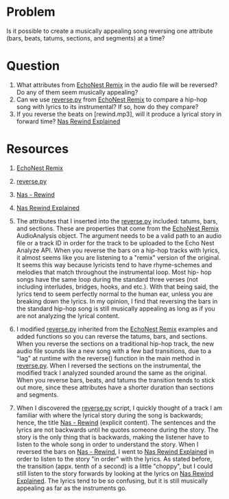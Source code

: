 # Problem
Is it possible to create a musically appealing song reversing one attribute (bars, beats, tatums, sections, and segments) at a time?

# Question
1. What attributes from [EchoNest Remix] in the audio file will be reversed? Do any of them seem musically appealing?
2. Can we use [reverse.py] from [EchoNest Remix] to compare a hip-hop song with lyrics to its instrumental? If so, how do they compare? 
3. If you reverse the beats on [rewind.mp3], will it produce a lyrical story in forward time? [Nas Rewind Explained]

# Resources
1. [EchoNest Remix]
2. [reverse.py]
3. [Nas - Rewind]
4. [Nas Rewind Explained]

1. The attributes that I inserted into the [reverse.py] included: tatums, bars, and sections. These are properties that come from the
[EchoNest Remix] AudioAnalysis object. The argument needs to be a valid path to an audio file or a track ID in order for the track to be uploaded
to the Echo Nest Analyze API. When you reverse the bars on a hip-hop tracks with lyrics, it almost seems like you are listening to a "remix" version
of the original. It seems this way because lyricists tend to have rhyme-schemes and melodies that match throughout the instrumental loop. Most hip-
hop songs have the same loop during the standard three verses (not including interludes, bridges, hooks, and etc.). With that being said,
the lyrics tend to seem perfectly normal to the human ear, unless you are breaking down the lyrics. In my opinion, I find that reversing the bars
in the standard hip-hop song is still musically appealing as long as if you are not analyzing the lyrical content.

2. I modified [reverse.py] inherited from the [EchoNest Remix] examples and added functions so you can reverse the tatums, bars, and sections. 
When you reverse the sections on a traditional hip-hop track, the new audio file sounds like a new song with a few bad transitions, due to a "lag"
at runtime with the reverse() function in the main method in [reverse.py]. When I reversed the sections on the instrumental, the modified track I 
analyzed sounded around the same as the original. When you reverse bars, beats, and tatums the transition tends to stick out more, since these
attributes have a shorter duration than sections and segments.

3. When I discovered the [reverse.py] script, I quickly thought of a track I am familiar with where the lyrical story during the song is backwards;
hence, the title [Nas - Rewind] (explicit content). The sentences and the lyrics are not backwards until he quotes someone during the story. The story 
is the only thing that is backwards, making the listener have to listen to the whole song in order to understand the story. When I reversed the bars on 
[Nas - Rewind], I went to [Nas Rewind Explained] in order to listen to the story "in order" with the lyrics. As stated before, the transition (appx. 
tenth of a second) is a little "choppy", but I could still listen to the story forwards by looking at the lyrics on [Nas Rewind Explained]. The lyrics
tend to be so confusing, but it is still musically appealing as far as the instruments go.


[EchoNest Remix]: http://echonest.github.io/remix/apidocs/
[reverse.py]: https://github.com/echonest/remix/blob/master/examples/reverse/reverse.py
[Nas - Rewind]: https://www.youtube.com/watch?v=J3Sd2gDkSV8
[Nas Rewind Explained]: http://genius.com/Nas-rewind-lyrics
